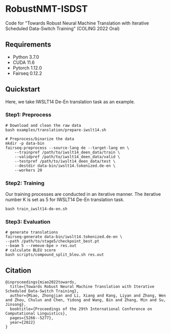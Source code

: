 # RobustNMT-ISDST
Code for "Towards Robust Neural Machine Translation with Iterative Scheduled Data-Switch Training" (COLING 2022 Oral)
## Requirements

- Python 3.7.0
- CUDA 11.6
- Pytorch 1.12.0
- Fairseq 0.12.2

## Quickstart
Here, we take IWSLT14 De-En translation task as an example.
### Step1: Preprocess

```
# Download and clean the raw data
bash examples/translation/prepare-iwslt14.sh

# Preprocess/binarize the data
mkdir -p data-bin
fairseq-preprocess --source-lang de --target-lang en \
    --trainpref /path/to/iwslt14_deen_data/train \
    --validpref /path/to/iwslt14_deen_data/valid \
    --testpref /path/to/iwslt14_deen_data/test \
    --destdir data-bin/iwslt14.tokenized.de-en \
    --workers 20
```
### Step2: Training
Our training processes are conducted in an iterative manner. The iterative number K is set as 5 for IWSLT14 De-En translation task.
```
bash train_iwslt14-de-en.sh
```
### Step3: Evaluation
```
# generate translations
fairseq-generate data-bin/iwslt14.tokenized.de-en \
--path /path/to/stage5/checkpoint_best.pt
--beam 5 --remove-bpe > res.out
# calculate BLEU score
bash scripts/compound_split_bleu.sh res.out
```
## Citation
```
@inproceedings{miao2022towards,
  title={Towards Robust Neural Machine Translation with Iterative Scheduled Data-Switch Training},
  author={Miao, Zhongjian and Li, Xiang and Kang, Liyan and Zhang, Wen and Zhou, Chulun and Chen, Yidong and Wang, Bin and Zhang, Min and Su, Jinsong},
  booktitle={Proceedings of the 29th International Conference on Computational Linguistics},
  pages={5266--5277},
  year={2022}
}
```
